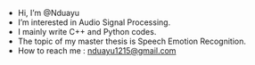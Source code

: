 - Hi, I’m @Nduayu
- I’m interested in Audio Signal Processing.
- I mainly write C++ and Python codes.
- The topic of my master thesis is Speech Emotion Recognition.
- How to reach me : nduayu1215@gmail.com

<!---
AiRySS/AiRySS is a ✨ special ✨ repository because its `README.md` (this file) appears on your GitHub profile.
You can click the Preview link to take a look at your changes.
--->
